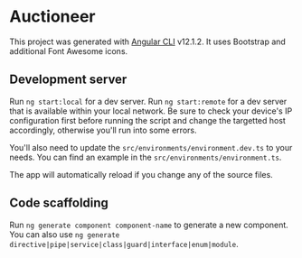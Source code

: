 # Auctioneer

This project was generated with [Angular CLI](https://github.com/angular/angular-cli) v12.1.2.
It uses Bootstrap and additional Font Awesome icons.

## Development server

Run `ng start:local` for a dev server. 
Run `ng start:remote` for a dev server that is available within your local network. Be sure to check your device's IP configuration first before running the script and change the targetted host accordingly, otherwise you'll run into some errors.

You'll also need to update the `src/environments/environment.dev.ts` to your needs. You can find an example in the `src/environments/environment.ts`.

The app will automatically reload if you change any of the source files.

## Code scaffolding

Run `ng generate component component-name` to generate a new component. You can also use `ng generate directive|pipe|service|class|guard|interface|enum|module`.
